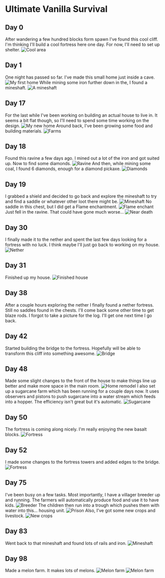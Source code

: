 # Ultimate Vanilla Survival

## Day 0
After wandering a few hundred blocks form spawn I've found this cool cliff. I'm thinking
I'll build a cool fortress here one day. For now, I'll need to set up shelter.
![Cool area](cool_area.png)

## Day 1
One night has passed so far. I've made this small home just inside a cave.
![My first home](first_home.png)
While mining some iron further down in the, I found a mineshaft.
![A mineshaft](mineshaft.png)

## Day 17
For the last while I've been working on building an actual house to live in. It seems a bit
flat though, so I'll need to spend some time working on the design.
![My new home](new_home.png)
Around back, I've been growing some food and building materials.
![Farms](farms.png)

## Day 18
Found this ravine a few days ago. I mined out a lot of the iron and got suited up.
Now to find some diamonds.
![Ravine](ravine.png)
And then, while mining some coal, I found 6 diamonds, enough for a diamond pickaxe.
![Diamonds](diamonds.png)

## Day 19
I grabbed a shield and decided to go back and explore the mineshaft to try and find
a saddle or whatever other loot there might be.
![Mineshaft](mineshaft_2.png)
No saddle in this chest, but I did get a Flame enchantment.
![Flame enchant](flame_enchant.png)
Just fell in the ravine. That could have gone much worse...
![Near death](near_death.png)

## Day 30
I finally made it to the nether and spent the last few days looking for a fortress with
no luck. I think maybe I'll just go back to working on my house.
![Nether](nether.png)

## Day 31
Finished up my house.
![Finished house](finished_house.png)

## Day 38
After a couple hours exploring the nether I finally found a nether fortress. Still no saddles
found in the chests. I'll come back some other time to get blaze rods. I forgot to take
a picture for the log. I'll get one next time I go back.

## Day 42
Started building the bridge to the fortress. Hopefully will be able to transform this
cliff into something awesome.
![Bridge](bridge.png)

## Day 48
Made some slight changes to the front of the house to make things line up better
and make more space in the main room.
![Home remodel](home_changes.png)
I also set up a sugarcane farm which has been running for a couple days now. It uses
observers and pistons to push sugarcane into a water stream which feeds into a hopper.
The efficiency isn't great but it's automatic.
![Sugarcane](sugarcane_farm.png)

## Day 50
The fortress is coming along nicely. I'm really enjoying the new basalt blocks.
![Fortress](fortress.png)

## Day 52
I made some changes to the fortress towers and added edges to the bridge.
![Fortress](fortress_2.png)

## Day 75
I've been busy on a few tasks. Most importantly, I have a villager breeder up and running.
The farmers will automatically produce food and use it to have kids.
![Breeder](villager_breeder.png)
The children then run into a trough which pushes them with water into this... housing unit.
![Prison](villager_prison.png)
Also, I've got some new crops and livestock.
![New crops](new_crops.png)

## Day 83
Went back to that mineshaft and found lots of rails and iron.
![Mineshaft](mineshaft_loot.png)

## Day 98
Made a melon farm. It makes lots of melons.
![Melon farm](melon_farm_1.png)
![Melon farm](melon_farm_2.png)
